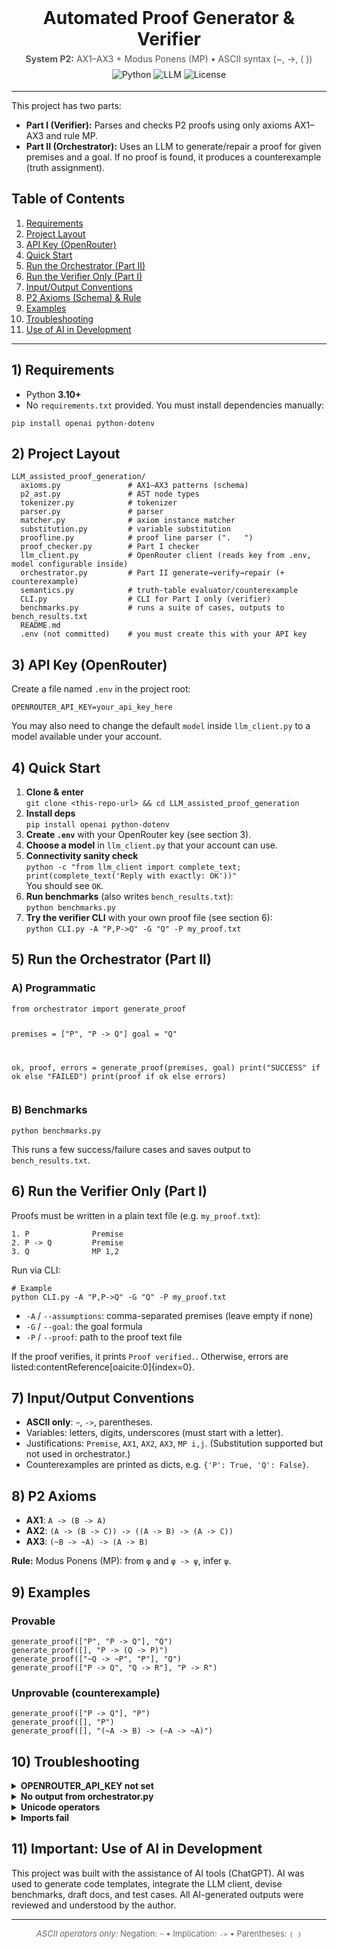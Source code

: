 <!-- Automated Proof Generator & Verifier (P2 Axioms + MP) -->
<div align="center" style="margin-bottom:18px;">
  <h1 style="margin:0;">Automated Proof Generator & Verifier</h1>
  <p style="margin:6px 0 0 0; font-size:14px; color:#555;">
    <strong>System P2:</strong> AX1–AX3 + Modus Ponens (MP) • ASCII syntax (~, ->, ( ))
  </p>
  <p style="margin:8px 0 0 0;">
    <img alt="Python" src="https://img.shields.io/badge/Python-3.10%2B-informational">
    <img alt="LLM" src="https://img.shields.io/badge/LLM-OpenRouter-blueviolet">
    <img alt="License" src="https://img.shields.io/badge/Logic-P2%20style-lightgrey">
  </p>
</div>

<hr/>

<p>
  This project has two parts:
</p>
<ul>
  <li><strong>Part I (Verifier):</strong> Parses and checks P2 proofs using only axioms AX1–AX3 and rule MP.</li>
  <li><strong>Part II (Orchestrator):</strong> Uses an LLM to generate/repair a proof for given premises and a goal. If no proof is found, it produces a counterexample (truth assignment).</li>
</ul>

<h2 id="toc">Table of Contents</h2>
<ol>
  <li><a href="#requirements">Requirements</a></li>
  <li><a href="#layout">Project Layout</a></li>
  <li><a href="#apikey">API Key (OpenRouter)</a></li>
  <li><a href="#quickstart">Quick Start</a></li>
  <li><a href="#orchestrator">Run the Orchestrator (Part II)</a></li>
  <li><a href="#verifier">Run the Verifier Only (Part I)</a></li>
  <li><a href="#io">Input/Output Conventions</a></li>
  <li><a href="#axioms">P2 Axioms (Schema) & Rule</a></li>
  <li><a href="#examples">Examples</a></li>
  <li><a href="#troubleshooting">Troubleshooting</a></li>
  <li><a href="#aiuse">Use of AI in Development</a></li>
</ol>

<hr/>

<h2 id="requirements">1) Requirements</h2>
<ul>
  <li>Python <strong>3.10+</strong></li>
  <li>No <code>requirements.txt</code> provided. You must install dependencies manually:</li>
</ul>
<pre><code>pip install openai python-dotenv</code></pre>

<h2 id="layout">2) Project Layout</h2>
<pre><code>LLM_assisted_proof_generation/
  axioms.py               # AX1–AX3 patterns (schema)
  p2_ast.py               # AST node types
  tokenizer.py            # tokenizer
  parser.py               # parser
  matcher.py              # axiom instance matcher
  substitution.py         # variable substitution
  proofline.py            # proof line parser ("<n>. <formula>  <rule>")
  proof_checker.py        # Part I checker
  llm_client.py           # OpenRouter client (reads key from .env, model configurable inside)
  orchestrator.py         # Part II generate→verify→repair (+ counterexample)
  semantics.py            # truth-table evaluator/counterexample
  CLI.py                  # CLI for Part I only (verifier)
  benchmarks.py           # runs a suite of cases, outputs to bench_results.txt
  README.md
  .env (not committed)    # you must create this with your API key
</code></pre>

<h2 id="apikey">3) API Key (OpenRouter)</h2>
<p>Create a file named <code>.env</code> in the project root:</p>
<pre><code>OPENROUTER_API_KEY=your_api_key_here
</code></pre>
<p>
You may also need to change the default <code>model</code> inside <code>llm_client.py</code> to a model available under your account.
</p>

<h2 id="quickstart">4) Quick Start</h2>
<ol>
  <li><strong>Clone & enter</strong><br>
    <code>git clone &lt;this-repo-url&gt; &amp;&amp; cd LLM_assisted_proof_generation</code>
  </li>
  <li><strong>Install deps</strong><br>
    <code>pip install openai python-dotenv</code>
  </li>
  <li><strong>Create <code>.env</code></strong> with your OpenRouter key (see section 3).</li>
  <li><strong>Choose a model</strong> in <code>llm_client.py</code> that your account can use.</li>
  <li><strong>Connectivity sanity check</strong><br>
    <code>python -c "from llm_client import complete_text; print(complete_text('Reply with exactly: OK'))"</code><br>
    You should see <code>OK</code>.
  </li>
  <li><strong>Run benchmarks</strong> (also writes <code>bench_results.txt</code>):<br>
    <code>python benchmarks.py</code>
  </li>
  <li><strong>Try the verifier CLI</strong> with your own proof file (see section 6):<br>
    <code>python CLI.py -A "P,P-&gt;Q" -G "Q" -P my_proof.txt</code>
  </li>
</ol>

<h2 id="orchestrator">5) Run the Orchestrator (Part II)</h2>
<h3>A) Programmatic</h3>
<pre><code>from orchestrator import generate_proof

premises = ["P", "P -> Q"]
goal = "Q"

ok, proof, errors = generate_proof(premises, goal)
print("SUCCESS" if ok else "FAILED")
print(proof if ok else errors)
</code></pre>

<h3>B) Benchmarks</h3>
<pre><code>python benchmarks.py
</code></pre>
<p>This runs a few success/failure cases and saves output to <code>bench_results.txt</code>.</p>

<h2 id="verifier">6) Run the Verifier Only (Part I)</h2>
<p>Proofs must be written in a plain text file (e.g. <code>my_proof.txt</code>):</p>
<pre><code>1. P              Premise
2. P -> Q         Premise
3. Q              MP 1,2
</code></pre>

<p>Run via CLI:</p>
<pre><code># Example
python CLI.py -A "P,P->Q" -G "Q" -P my_proof.txt
</code></pre>
<ul>
  <li><code>-A</code> / <code>--assumptions</code>: comma-separated premises (leave empty if none)</li>
  <li><code>-G</code> / <code>--goal</code>: the goal formula</li>
  <li><code>-P</code> / <code>--proof</code>: path to the proof text file</li>
</ul>
<p>If the proof verifies, it prints <code>Proof verified.</code>. Otherwise, errors are listed:contentReference[oaicite:0]{index=0}.</p>

<h2 id="io">7) Input/Output Conventions</h2>
<ul>
  <li><strong>ASCII only</strong>: <code>~</code>, <code>-></code>, parentheses.</li>
  <li>Variables: letters, digits, underscores (must start with a letter).</li>
  <li>Justifications: <code>Premise</code>, <code>AX1</code>, <code>AX2</code>, <code>AX3</code>, <code>MP i,j</code>. (Substitution supported but not used in orchestrator.)</li>
  <li>Counterexamples are printed as dicts, e.g. <code>{'P': True, 'Q': False}</code>.</li>
</ul>

<h2 id="axioms">8) P2 Axioms</h2>
<ul>
  <li><strong>AX1</strong>: <code>A -> (B -> A)</code></li>
  <li><strong>AX2</strong>: <code>(A -> (B -> C)) -> ((A -> B) -> (A -> C))</code></li>
  <li><strong>AX3</strong>: <code>(~B -> ~A) -> (A -> B)</code></li>
</ul>
<p><strong>Rule:</strong> Modus Ponens (MP): from <code>φ</code> and <code>φ -> ψ</code>, infer <code>ψ</code>.</p>

<h2 id="examples">9) Examples</h2>
<h3>Provable</h3>
<pre><code>generate_proof(["P", "P -> Q"], "Q")
generate_proof([], "P -> (Q -> P)")
generate_proof(["~Q -> ~P", "P"], "Q")
generate_proof(["P -> Q", "Q -> R"], "P -> R")
</code></pre>

<h3>Unprovable (counterexample)</h3>
<pre><code>generate_proof(["P -> Q"], "P")
generate_proof([], "P")
generate_proof([], "(~A -> B) -> (~A -> ~A)")
</code></pre>

<h2 id="troubleshooting">10) Troubleshooting</h2>
<details>
  <summary><strong>OPENROUTER_API_KEY not set</strong></summary>
  <p>Create a <code>.env</code> with <code>OPENROUTER_API_KEY=...</code>.</p>
</details>
<details>
  <summary><strong>No output from orchestrator.py</strong></summary>
  <p>Use <code>benchmarks.py</code> or add <code>if __name__ == "__main__":</code> in <code>orchestrator.py</code>.</p>
</details>
<details>
  <summary><strong>Unicode operators</strong></summary>
  <p>Use ASCII only: <code>~</code> and <code>-></code>.</p>
</details>
<details>
  <summary><strong>Imports fail</strong></summary>
  <p>Run from the project root (<code>LLM-Assisted-Proof-Generation-Tool/
</code>).</p>
</details>

<h2 id="aiuse">11) Important: Use of AI in Development</h2>
<p>
This project was built with the assistance of AI tools (ChatGPT).  
AI was used to generate code templates, integrate the LLM client, devise benchmarks, draft docs, and test cases.  
All AI-generated outputs were reviewed and understood by the author.
</p>

<hr/>
<p align="center" style="font-size:13px;color:#666;">
  <em>ASCII operators only:</em> Negation: <code>~</code> • Implication: <code>-></code> • Parentheses: <code>( )</code>
</p>
